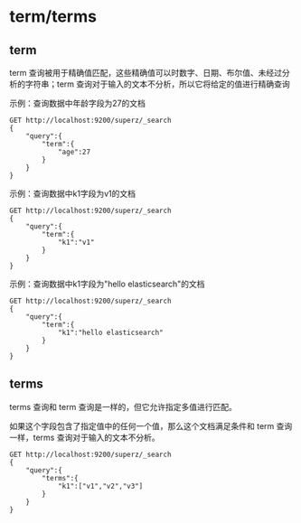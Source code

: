 # term/terms

## term

term 查询被用于精确值匹配，这些精确值可以时数字、日期、布尔值、未经过分析的字符串；term 查询对于输入的文本不分析，所以它将给定的值进行精确查询

示例：查询数据中年龄字段为27的文档

```http
GET http://localhost:9200/superz/_search
{
    "query":{
        "term":{
            "age":27
        }
    }
}
```

示例：查询数据中k1字段为v1的文档

```http
GET http://localhost:9200/superz/_search
{
    "query":{
        "term":{
            "k1":"v1"
        }
    }
}
```

示例：查询数据中k1字段为"hello elasticsearch"的文档

```http
GET http://localhost:9200/superz/_search
{
    "query":{
        "term":{
            "k1":"hello elasticsearch"
        }
    }
}
```

## terms

terms 查询和 term 查询是一样的，但它允许指定多值进行匹配。

如果这个字段包含了指定值中的任何一个值，那么这个文档满足条件和 term 查询一样，terms 查询对于输入的文本不分析。

```http
GET http://localhost:9200/superz/_search
{
    "query":{
        "terms":{
            "k1":["v1","v2","v3"]
        }
    }
}
```